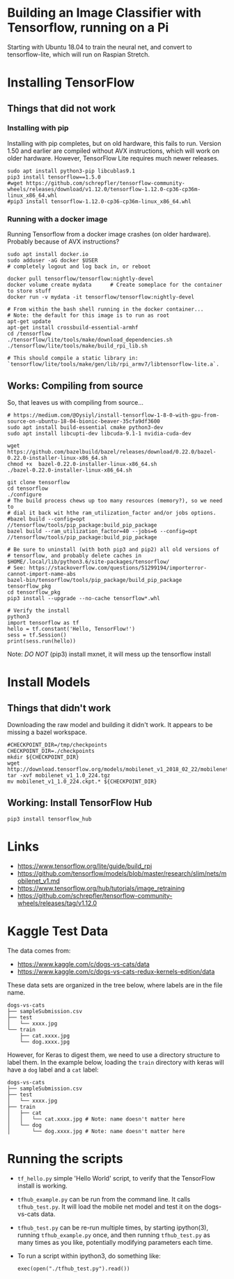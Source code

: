 Building an Image Classifier with Tensorflow, running on a Pi
==============================================================

Starting with Ubuntu 18.04 to train the neural net, and convert to
tensorflow-lite, which will run on Raspian Stretch.

# Installing TensorFlow

## Things that did not work

### Installing with pip
Installing with pip completes, but on old hardware, this fails to run.
Version 1.50 and earlier are compiled without AVX instructions, which will work
on older hardware. However, TensorFlow Lite requires much newer releases.

    sudo apt install python3-pip libcublas9.1
    pip3 install tensorflow==1.5.0
    #wget https://github.com/schrepfler/tensorflow-community-wheels/releases/download/v1.12.0/tensorflow-1.12.0-cp36-cp36m-linux_x86_64.whl
    #pip3 install tensorflow-1.12.0-cp36-cp36m-linux_x86_64.whl
    
### Running with a docker image
Running Tensorflow from a docker image crashes (on older hardware). Probably 
because of AVX instructions?

    sudo apt install docker.io
    sudo adduser -aG docker $USER
    # completely logout and log back in, or reboot 
    
    docker pull tensorflow/tensorflow:nightly-devel
    docker volume create mydata      # Create someplace for the container to store stuff
    docker run -v mydata -it tensorflow/tensorflow:nightly-devel
    
    # From within the bash shell running in the docker container...
    # Note: the default for this image is to run as root
    apt-get update
    apt-get install crossbuild-essential-armhf
    cd /tensorflow
    ./tensorflow/lite/tools/make/download_dependencies.sh
    ./tensorflow/lite/tools/make/build_rpi_lib.sh

    # This should compile a static library in: `tensorflow/lite/tools/make/gen/lib/rpi_armv7/libtensorflow-lite.a`.

## Works: Compiling from source
So, that leaves us with compiling from source...

    # https://medium.com/@Oysiyl/install-tensorflow-1-8-0-with-gpu-from-source-on-ubuntu-18-04-bionic-beaver-35cfa9df3600
    sudo apt install build-essential cmake python3-dev
    sudo apt install libcupti-dev libcuda-9.1-1 nvidia-cuda-dev

    wget https://github.com/bazelbuild/bazel/releases/download/0.22.0/bazel-0.22.0-installer-linux-x86_64.sh
    chmod +x  bazel-0.22.0-installer-linux-x86_64.sh
    ./bazel-0.22.0-installer-linux-x86_64.sh

    git clone tensorflow
    cd tensorflow
    ./configure
    # The build process chews up too many resources (memory?), so we need to
    # dial it back wit hthe ram_utilization_factor and/or jobs options.
    #bazel build --config=opt //tensorflow/tools/pip_package:build_pip_package
    bazel build --ram_utilization_factor=40 --jobs=6 --config=opt //tensorflow/tools/pip_package:build_pip_package

    # Be sure to uninstall (with both pip3 and pip2) all old versions of
    # tensorflow, and probably delete caches in $HOME/.local/lib/python3.6/site-packages/tensorflow/
    # See: https://stackoverflow.com/questions/51299194/importerror-cannot-import-name-abs
    bazel-bin/tensorflow/tools/pip_package/build_pip_package tensorflow_pkg
    cd tensorflow_pkg
    pip3 install --upgrade --no-cache tensorflow*.whl

    # Verify the install
    python3
    import tensorflow as tf
    hello = tf.constant('Hello, TensorFlow!')
    sess = tf.Session()
    print(sess.run(hello))

Note: *DO NOT* (pip3) install mxnet, it will mess up the tensorflow install

# Install Models

## Things that didn't work
Downloading the raw model and building it didn't work. It appears to be missing
a bazel workspace.

    #CHECKPOINT_DIR=/tmp/checkpoints
    CHECKPOINT_DIR=./checkpoints
    mkdir ${CHECKPOINT_DIR}
    wget http://download.tensorflow.org/models/mobilenet_v1_2018_02_22/mobilenet_v1_1.0_224.tgz
    tar -xvf mobilenet_v1_1.0_224.tgz
    mv mobilenet_v1_1.0_224.ckpt.* ${CHECKPOINT_DIR}

## Working: Install TensorFlow Hub

    pip3 install tensorflow_hub

# Links
- https://www.tensorflow.org/lite/guide/build_rpi
- https://github.com/tensorflow/models/blob/master/research/slim/nets/mobilenet_v1.md
- https://www.tensorflow.org/hub/tutorials/image_retraining 
- https://github.com/schrepfler/tensorflow-community-wheels/releases/tag/v1.12.0

# Kaggle Test Data
The data comes from:
- https://www.kaggle.com/c/dogs-vs-cats/data
- https://www.kaggle.com/c/dogs-vs-cats-redux-kernels-edition/data

These data sets are organized in the tree below, where labels are in the file
name.

    dogs-vs-cats
    ├── sampleSubmission.csv
    ├── test
    │   └── xxxx.jpg
    └── train
        ├── cat.xxxx.jpg
        └── dog.xxxx.jpg

However, for Keras to digest them, we need to use a directory structure to label
them. In the example below, loading the `train` directory with keras will have a
`dog` label and a `cat` label:

    dogs-vs-cats
    ├── sampleSubmission.csv
    ├── test
    │   └── xxxx.jpg
    ├── train
    │   ├── cat
    │   │   └── cat.xxxx.jpg # Note: name doesn't matter here
    │   └── dog
    │       └── dog.xxxx.jpg # Note: name doesn't matter here

# Running the scripts
- `tf_hello.py` simple 'Hello World' script, to verify that the TensorFlow
install is working.

- `tfhub_example.py` can be run from the command line. It calls `tfhub_test.py`.
It will load the mobile net model and test it on the dogs-vs-cats data.

- `tfhub_test.py` can be re-run multiple times, by starting ipython(3), running
`tfhub_example.py` once, and then running `tfhub_test.py` as many times as you
like, potentially modifying parameters each time.

- To run a script within ipython3, do something like:

    ```
    exec(open("./tfhub_test.py").read())
    ```


[comment]: # (vim: ts=4:sw=4)
